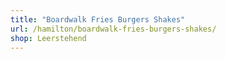 ```yaml
---
title: "Boardwalk Fries Burgers Shakes"
url: /hamilton/boardwalk-fries-burgers-shakes/
shop: Leerstehend
---
```

